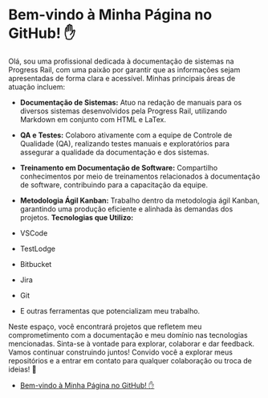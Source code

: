 # Bem-vindo à Minha Página no GitHub! ✋

Olá, sou uma profissional dedicada à documentação de sistemas na Progress Rail, com uma paixão por garantir que as informações sejam apresentadas de forma clara e acessível. Minhas principais áreas de atuação incluem:

- **Documentação de Sistemas:** Atuo na redação de manuais para os diversos sistemas desenvolvidos pela Progress Rail, utilizando Markdown em conjunto com HTML e LaTex.
  
- **QA e Testes:** Colaboro ativamente com a equipe de Controle de Qualidade (QA), realizando testes manuais e exploratórios para assegurar a qualidade da documentação e dos sistemas.
  
- **Treinamento em Documentação de Software:** Compartilho conhecimentos por meio de treinamentos relacionados à documentação de software, contribuindo para a capacitação da equipe.
  
- **Metodologia Ágil Kanban:** Trabalho dentro da metodologia ágil Kanban, garantindo uma produção eficiente e alinhada às demandas dos projetos.
**Tecnologias que Utilizo:**

- VSCode
- TestLodge
- Bitbucket
- Jira
- Git
- E outras ferramentas que potencializam meu trabalho.
  
Neste espaço, você encontrará projetos que refletem meu comprometimento com a documentação e meu domínio nas tecnologias mencionadas. Sinta-se à vontade para explorar, colaborar e dar feedback. Vamos continuar construindo juntos! 
Convido você a explorar meus repositórios e a entrar em contato para qualquer colaboração ou troca de ideias! 🚀

- [Bem-vindo à Minha Página no GitHub! ✋](#bem-vindo-à-minha-página-no-github-)
